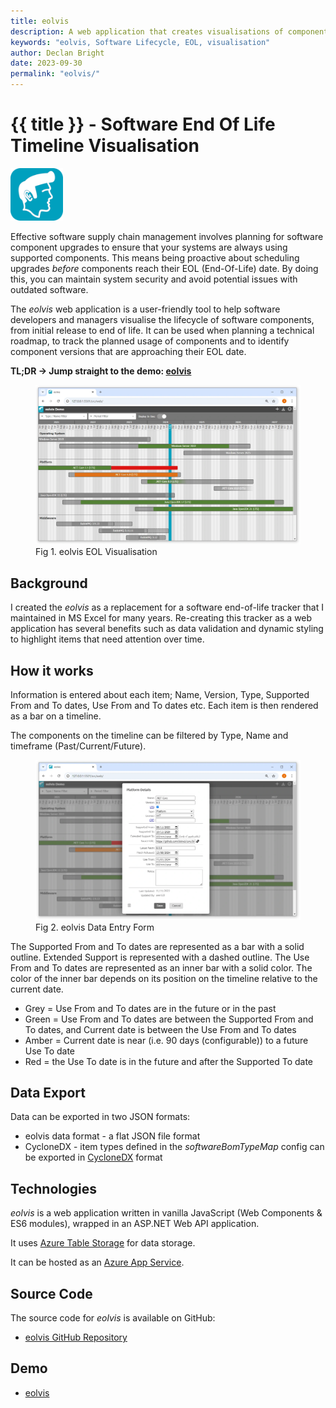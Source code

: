 ```yaml
---
title: eolvis
description: A web application that creates visualisations of component End-of-Life (EOL) information.
keywords: "eolvis, Software Lifecycle, EOL, visualisation"
author: Declan Bright
date: 2023-09-30
permalink: "eolvis/"
---
```


# {{ title }} - Software End Of Life Timeline Visualisation

<img src="/content-software/images/eolvis-logo.png" alt="eolvis logo" class="article-image-primary" style="max-width: 6em;" />

Effective software supply chain management involves planning for software component upgrades to ensure that your systems are always using supported components. This means being proactive about scheduling upgrades *before* components reach their EOL (End-Of-Life) date. By doing this, you can maintain system security and avoid potential issues with outdated software.

The *eolvis* web application is a user-friendly tool to help software developers and managers visualise the lifecycle of software components, from initial release to end of life. It can be used when planning a technical roadmap, to track the planned usage of components and to identify component versions that are approaching their EOL date.

**TL;DR -> Jump straight to the demo: [eolvis](/app/eolvis/)**

<figure>
    <img src="/content-software/images/eolvis-screenshot.webp" alt="eolvis EOL Visualisation" />
    <figcaption>Fig 1. eolvis EOL Visualisation</figcaption>
</figure>

<div id="toc" class="table-of-contents"></div>

## Background

I created the *eolvis* as a replacement for a software end-of-life tracker that I maintained in MS Excel for many years. Re-creating this tracker as a web application has several benefits such as data validation and dynamic styling to highlight items that need attention over time.

## How it works

Information is entered about each item; Name, Version, Type, Supported From and To dates, Use From and To dates etc. Each item is then rendered as a bar on a timeline.

The components on the timeline can be filtered by Type, Name and timeframe (Past/Current/Future).

<figure>
    <img src="/content-software/images/eolvis-dataentryform.webp" alt="eolvis Data Entry Form" />
    <figcaption>Fig 2. eolvis Data Entry Form</figcaption>
</figure>

The Supported From and To dates are represented as a bar with a solid outline. Extended Support is represented with a dashed outline. The Use From and To dates are represented as an inner bar with a solid color. The color of the inner bar depends on its position on the timeline relative to the current date.

- Grey = Use From and To dates are in the future or in the past
- Green = Use From and To dates are between the Supported From and To dates, and Current date is between the Use From and To dates
- Amber = Current date is near (i.e. 90 days (configurable)) to a future Use To date
- Red = the Use To date is in the future and after the Supported To date

## Data Export

Data can be exported in two JSON formats:

- eolvis data format - a flat JSON file format
- CycloneDX - item types defined in the *softwareBomTypeMap* config can be exported in [CycloneDX](https://cyclonedx.org/) format

## Technologies

*eolvis* is a web application written in vanilla JavaScript (Web Components & ES6 modules), wrapped in an ASP.NET Web API application.

It uses [Azure Table Storage](https://azure.microsoft.com/en-us/products/storage/tables) for data storage.

It can be hosted as an [Azure App Service](https://azure.microsoft.com/en-us/products/app-service).

## Source Code

The source code for *eolvis* is available on GitHub:

- [eolvis GitHub Repository](https://github.com/dclnbrght/eolvis)

## Demo

- [eolvis](/app/eolvis/)

<div id="comments" class="comments"></div>